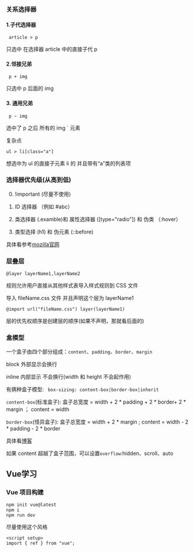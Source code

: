### 关系选择器

#### 1.子代选择器

```` 
 article > p
````

 只选中 在选择器 article 中的直接子代 p 

#### 2.邻接兄弟

```  
 p + img
```

 只选中 p 后面的 img



 #### 3. 通用兄弟

``` 
 p ~ img
```

 选中了 p 之后 所有的 img ` 元素

 

复杂点 

```
ul > li[class="a"] 
```

 想选中为 ul 的直接子元素 li 的 并且带有“a”类的列表项

 ###  选择器优先级(从高到低)

0. !important (尽量不使用)

1. ID 选择器 （例如 #abc）

2. 类选择器 (.examble)和 属性选择器 ([type="radio"]) 和 伪类 （:hover）

3. 类型选择 (h1) 和 伪元素 (::before)

 具体看参考[mozilla官网](https://developer.mozilla.org/zh-CN/docs/Web/CSS/Specificity#%E4%BC%98%E5%85%88%E7%BA%A7%E6%98%AF%E5%A6%82%E4%BD%95%E8%AE%A1%E7%AE%97%E7%9A%84%EF%BC%9F)

### 层叠层

```
@layer layerName1,layerName2
```

规则允许用户直接从其他样式表导入样式规则到 CSS 文件

导入 fileName.css 文件 并且声明这个层为 layerName1

```
@import url("fileName.css") layer(layerName1)
```

层的优先权顺序是创建层的顺序(如果不声明，那就看后面的)

### 盒模型

一个盒子由四个部分组成：`content`、`padding`、`border`、`margin`

block 外部显示会换行

inline 内部显示 不会换行(width 和 height 不会起作用)

有俩种盒子模型: ` box-sizing: content-box|border-box|inherit` 

`content-box`(标准盒子): 盒子总宽度 = width + 2 * padding + 2 *  border+ 2 * margin ； content = width

`border-box`(怪异盒子): 盒子总宽度 = width  + 2 * margin ;  content = width - 2 * padding - 2 * border

具体看[博客](https://vue3js.cn/interview/css/box.html#%E4%B8%80%E3%80%81%E6%98%AF%E4%BB%80%E4%B9%88)

如果 content 超越了盒子范围，可以设置`overflow`:hidden、scroll、auto





## Vue学习

### Vue 项目构建

```
npm init vue@latest
npm i
npm run dev
```

尽量使用这个风格

````
<script setup>
import { ref } from "vue";
````

